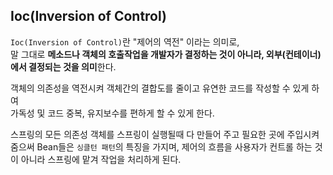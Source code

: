 ## Ioc(Inversion of Control)

`Ioc(Inversion of Control)`란 "제어의 역전" 이라는 의미로,  
말 그대로 **메소드나 객체의 호출작업을 개발자가 결정하는 것이 아니라, 외부(컨테이너)에서 결정되는 것을 의미**한다. 

객체의 의존성을 역전시켜 객체간의 결합도를 줄이고 유연한 코드를 작성할 수 있게 하여  
가독성 및 코드 중복, 유지보수를 편하게 할 수 있게 한다. 

스프링의 모든 의존성 객체를 스프링이 실행될때 다 만들어 주고 필요한 곳에 주입시켜줌으써
Bean들은 `싱클턴 패턴`의 특징을 가지며,
제어의 흐름을 사용자가 컨트롤 하는 것이 아니라 스프링에 맡겨 작업을 처리하게 된다.
